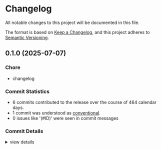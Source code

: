 # Changelog

All notable changes to this project will be documented in this file.

The format is based on [Keep a Changelog](https://keepachangelog.com/en/1.0.0/),
and this project adheres to [Semantic Versioning](https://semver.org/spec/v2.0.0.html).

## 0.1.0 (2025-07-07)

### Chore

 - <csr-id-c903e9fc45b4160e154a1cf48dee5f0c15df0f7b/> changelog

### Commit Statistics

<csr-read-only-do-not-edit/>

 - 6 commits contributed to the release over the course of 464 calendar days.
 - 1 commit was understood as [conventional](https://www.conventionalcommits.org).
 - 0 issues like '(#ID)' were seen in commit messages

### Commit Details

<csr-read-only-do-not-edit/>

<details><summary>view details</summary>

 * **Uncategorized**
    - Changelog ([`c903e9f`](https://github.com/berdandy/gw2search/commit/c903e9fc45b4160e154a1cf48dee5f0c15df0f7b))
    - Added changelog to make smart-release happy ([`a034527`](https://github.com/berdandy/gw2search/commit/a0345274ab6b2c876fcbb25c5df64ff9dcd639a6))
    - Fixed quoting of double quotes in csv format ([`3934893`](https://github.com/berdandy/gw2search/commit/3934893283817ec1692b71a2577c12ea7e8a4e6d))
    - Added pet icon to model ([`d2d7aa4`](https://github.com/berdandy/gw2search/commit/d2d7aa494c88a6849729a1ececabb15e2e91e078))
    - Added json exporter and some additional data ([`b22b0ee`](https://github.com/berdandy/gw2search/commit/b22b0eec5be285843c6735d8b5ace71947782b21))
    - Refactor to implement pretty-print/id/csv output as a derive macro ([`c0a092c`](https://github.com/berdandy/gw2search/commit/c0a092c93092cb2e19b27f7a121b490b76ce6f28))
</details>

